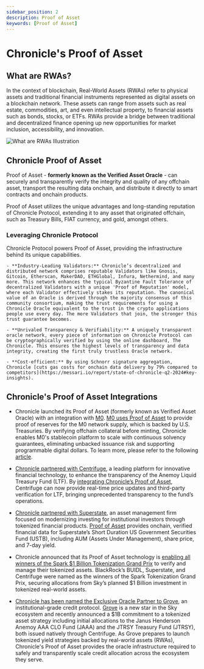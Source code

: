 ```yaml
---
sidebar_position: 2
description: Proof of Asset
keywords: [Proof of Asset]
---
```


# Chronicle's Proof of Asset
## What are RWAs?

In the context of blockchain, Real-World Assets (RWAs) refer to physical assets and traditional financial instruments represented as digital assets on a blockchain network. These assets can range from assets such as real estate, commodities, art, and even intellectual property, to financial assets such as bonds, stocks, or ETFs. RWAs provide a bridge between traditional and decentralized finance opening up new opportunities for market inclusion, accessibility, and innovation.

<div style={{textAlign: 'center'}}>
<img
    src="  ../../img/Products/rwa.png"
    alt="What are RWAs Illustration"
/>
</div>

## Chronicle Proof of Asset
Proof of Asset - **formerly known as the Verified Asset Oracle** - can securely and transparently verify the integrity and quality of any offchain asset, transport the resulting data onchain, and distribute it directly to smart contracts and onchain products.

Proof of Asset utilizes the unique advantages and long-standing reputation of Chronicle Protocol, extending it to any asset that originated offchain, such as Treasury Bills, FIAT currency, and gold, amongst others.

### Leveraging Chronicle Protocol

Chronicle Protocol powers Proof of Asset, providing the infrastructure behind its unique capabilities.

    - **Industry-Leading Validators:** Chronicle’s decentralized and distributed network comprises reputable Validators like Gnosis, Gitcoin, Etherscan, MakerDAO, ETHGlobal, Infura, Nethermind, and many more. This network enhances the typical Byzantine Fault Tolerance of decentralized Validators with a unique 'Proof of Reputation' model, where each Validator effectively stakes its reputation. The canonical value of an Oracle is derived through the majority consensus of this community consortium, making the trust requirements for using a Chronicle Oracle equivalent to the trust in the crypto applications people use every day. The more Validators that join, the stronger this trust guarantee becomes.

    - **Unrivaled Transparency & Verifiability:** A uniquely transparent oracle network, every piece of information on Chronicle Protocol can be cryptographically verified by using the online dashboard, The Chronicle. This ensures the highest levels of transparency and data integrity, creating the first truly trustless Oracle network.

    - **Cost-efficient:** By using Schnorr signature aggregation, Chronicle [cuts gas costs for onchain data delivery by 79% compared to competitors](https://messari.io/report/state-of-chronicle-q2-2024#key-insights).
    
## Chronicle's Proof of Asset Integrations

- Chronicle launched its Proof of Asset (formerly known as Verified Asset Oracle) with an integration with [M0](https://www.m0.org/). [M0 uses Proof of Asset](https://chroniclelabs.org/dashboard/vao/m-by-m0) to provide proof of reserves for the M0 network supply, which is backed by U.S. Treasuries. By verifying offchain collateral before minting, Chronicle enables M0's stablecoin platform to scale with continuous solvency guarantees, eliminating unbacked issuance risk and supporting programmable digital dollars.
To learn more, please refer to the following [article](https://chroniclelabs.org/blog/m-0-and-chronicle-raising-the-standard-in-collateral-verification-with-the-rwa-oracle).

- [Chronicle partnered with Centrifuge](https://chroniclelabs.org/blog/raising-the-standard-of-real-world-assets-with-centrifuge-anemoy-and-the-rwa-oracle), a leading platform for innovative financial technology, to enhance the transparency of the Anemoy Liquid Treasury Fund (LTF). By [integrating Chronicle’s Proof of Asset](https://chroniclelabs.org/dashboard/vao/janus-henderson-anemoy-treasury-fund), Centrifuge can now provide real-time price updates and third-party verification for LTF, bringing unprecedented transparency to the fund’s operations.

- [Chronicle partnered with Superstate](https://chroniclelabs.org/blog/superstate-opts-for-chronicle-verified-asset-oracle-for-ustb-fund), an asset management firm focused on modernizing investing for institutional investors through tokenized financial products. [Proof of Asset](https://chroniclelabs.org/dashboard/vao/superstate-ustb) provides onchain, verified financial data for Superstate’s Short Duration US Government Securities Fund (USTB), including AUM (Assets Under Management), share price, and 7-day yield.

- Chronicle announced that its Proof of Asset technology is [enabling all winners of the Spark $1 Billion Tokenization Grand Prix](https://chroniclelabs.org/blog/chronicle-powers-grand-prix-winners-with-innovative-verified-asset-oracle-technology) to verify and manage their tokenized assets. BlackRock’s BUIDL, Superstate, and Centrifuge were named as the winners of the Spark Tokenization Grand Prix, securing allocations from Sky’s planned $1 Billion investment in tokenized real-world assets.

- [Chronicle has been named the Exclusive Oracle Partner to Grove](https://chroniclelabs.org/blog/chronicle-named-exclusive-oracle-partner-to-grove-enabling-a-new-era-of-onchain-credit), an institutional-grade credit protocol. [Grove](https://www.grove.finance/) is a new star in the Sky ecosystem and recently announced a $1B commitment to a tokenized asset strategy including initial allocations to the Janus Henderson Anemoy AAA CLO Fund (JAAA) and the JTRSY Treasury Fund (JTRSY), both issued natively through Centrifuge. As Grove prepares to launch tokenized yield strategies backed by real-world assets (RWAs), Chronicle's Proof of Asset provides the oracle infrastructure required to safely and transparently scale credit allocation across the ecosystem they serve.